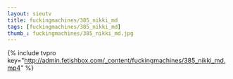 ```yaml
--- 
layout: sieutv
title: fuckingmachines/385_nikki_md
tags: [fuckingmachines/385_nikki_md]
thumb_: fuckingmachines/385_nikki_md.jpg
---
```

{% include tvpro key="http://admin.fetishbox.com/_content/fuckingmachines/385_nikki_md.mp4" %} 
